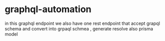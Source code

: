# graphql-automation

in this graphql endpoint we also have one rest endpoint that accept grapql schema and convert into grpaql schmea , generate resolve also prisma model
